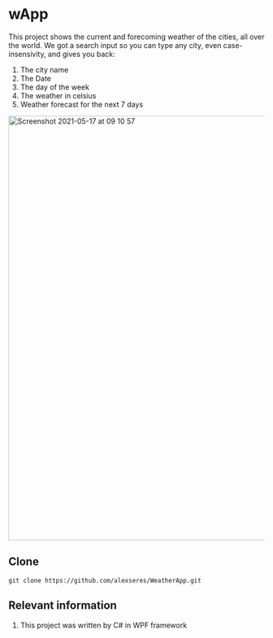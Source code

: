# wApp
This project shows the current and forecoming weather of the cities, all over the world.
We got a search input so you can type any city, even case-insensivity, and gives you back:
  1. The city name
  2. The Date
  3. The day of the week
  4. The weather in celsius
  5. Weather forecast for the next 7 days

<img width="835" alt="Screenshot 2021-05-17 at 09 10 57" src="https://user-images.githubusercontent.com/47591734/118446429-eaf07c00-b6ef-11eb-918e-6ba0a18f3dbc.png">

## Clone 
`git clone https://github.com/alexseres/WeatherApp.git`

## Relevant information
  1. This project was written by C# in WPF framework
  
